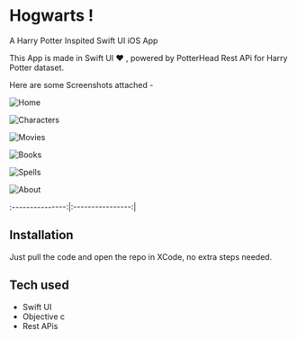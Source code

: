 # Hogwarts !
A Harry Potter Inspited Swift UI iOS App

This App is made in Swift UI ❤️ , powered by PotterHead Rest APi for Harry Potter dataset. 

Here are some Screenshots attached - 

![Home](/screenshots/home.jpg?raw=true "Home Screen")

![Characters](/screenshots/characters.jpg?raw=true "Character Screens")

![Movies](/screenshots/movies.jpg?raw=true "Movies Screens")

![Books](/screenshots/books.jpg?raw=true "Books Screens")

![Spells](/screenshots/spells.jpg?raw=true "Spells Screens")

![About](/screenshots/about.jpg?raw=true "About Screen")




:---------------:|:----------------:|

## Installation

Just pull the code and open the repo in XCode, no extra steps needed.

## Tech used 
- Swift UI
- Objective c
- Rest APis

